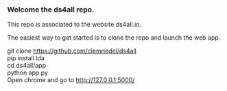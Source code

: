 ### Welcome the ds4all repo.

This repo is associated to the website ds4all.io.

The easiest way to get started is to clone the repo and launch the web app.

git clone https://github.com/clemriedel/ds4all <br>
pip install lda <br>
cd ds4all/app <br>
python app.py <br>
Open chrome and go to http://127.0.0.1:5000/
